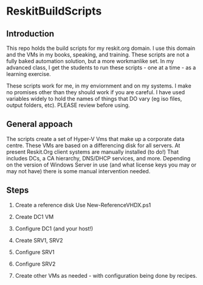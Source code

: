 # ReskitBuildScripts

## Introduction

This repo holds the build scripts for my reskit.org domain. 
I use this domain and the VMs in my books, speaking, and training. 
These scripts are not a fully baked automation solution, but a more workmanlike set.
In my advanced class, I get the students to run these scripts - one at a time - as a learning exercise.

These scripts work for me, in my enviornment and on my systems. 
I make no promises other than they should work if you are careful.
I have used variables widely to hold the names of things that DO vary (eg iso files, output folders, etc).
PLEASE review before using.

## General appoach
The scripts create a set of Hyper-V Vms that make up a corporate data centre.
These VMs are based on a differencing disk for all servers.
At present Reskit.Org client systems are manually installed (to do!)
That includes DCs, a CA hierarchy, DNS/DHCP services, and more.
Depending on the version of Windows Server in use (and what license keys you may or may not have) there is some manual intervention needed.

## Steps

1. Create a reference disk
Use New-ReferenceVHDX.ps1

2. Create DC1 VM

3. Configure DC1 (and your host!)

4. Create SRV1, SRV2

5. Configure SRV1

6. Configure SRV2

7. Create other VMs as needed - with configuration being done by recipes.
